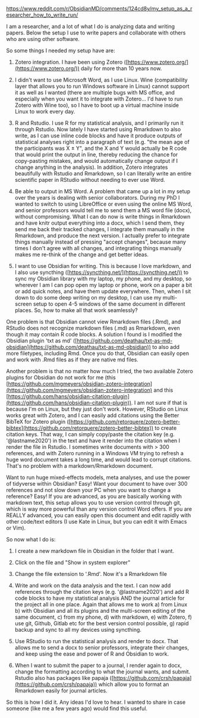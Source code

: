 

https://www.reddit.com/r/ObsidianMD/comments/124cd8y/my_setup_as_a_researcher_how_to_write_run/

I am a researcher, and a lot of what I do is analyzing data and writing papers. Below the setup I use to write papers and collaborate with others who are using other software.

So some things I needed my setup have are:

1. Zotero integration. I have been using Zotero ([https://www.zotero.org/](https://www.zotero.org/)) daily for more than 10 years now.
    
2. I didn't want to use Microsoft Word, as I use Linux. Wine (compatibility layer that allows you to run Windows software in Linux) cannot support it as well as I wanted (there are multiple bugs with MS office, and especially when you want it to integrate with Zotero... I'd have to run Zotero with Wine too), so I have to boot up a virtual machine inside Linux to work every day.
    
3. R and Rstudio. I use R for my statistical analysis, and I primarily run it through Rstudio. Now lately I have started using Rmarkdown to also write, as I can use inline code blocks and have it produce outputs of statistical analyses right into a paragraph of text (e.g. "the mean age of the participants was X ± Y", and the X and Y would actually be R code that would print the output in line, thereby reducing the chance for copy-pasting mistakes, and would automatically change output if I change anything in the analysis). In addition, Zotero integrates beautifully with Rstudio and Rmarkdown, so I can literally write an entire scientific paper in RStudio without needing to ever use Word.
    
4. Be able to output in MS Word. A problem that came up a lot in my setup over the years is dealing with senior collaborators. During my PhD I wanted to switch to using LibreOffice or even using the online MS Word, and senior professors would tell me to send them a MS word file (docx), without compromising. What I can do now is write things in Rmarkdown and have knitr output everything into a docx, which I send them, they send me back their tracked changes, I integrate them manually in the Rmarkdown, and produce the next version. I actually prefer to integrate things manually instead of pressing "accept changes", because many times I don't agree with all changes, and integrating things manually makes me re-think of the change and get better ideas.
    
5. I want to use Obsidian for writing. This is because I love markdown, and I also use syncthing ([https://syncthing.net/](https://syncthing.net/)) to sync my Obsidian library with my laptop, my phone, and my desktop, so wherever I am I can pop open my laptop or phone, work on a paper a bit or add quick notes, and have them update everywhere. Then, when I sit down to do some deep writing on my desktop, I can use my multi-screen setup to open 4-5 windows of the same document in different places.
So, how to make all that work seamlessly?

One problem is that Obsidian cannot view Rmarkdown files (.Rmd), and RStudio does not recognize markdown files (.md) as Rmarkdown, even though it may contain R code blocks. A solution I found is I modified the Obsidian plugin 'txt as md' ([https://github.com/deathau/txt-as-md-obsidian](https://github.com/deathau/txt-as-md-obsidian)) to also add more filetypes, including Rmd. Once you do that, Obsidian can easily open and work with .Rmd files as if they are native md files.

Another problem is that no matter how much I tried, the two available Zotero plugins for Obsidian do not work for me (this [https://github.com/mgmeyers/obsidian-zotero-integration](https://github.com/mgmeyers/obsidian-zotero-integration) and this [https://github.com/hans/obsidian-citation-plugin](https://github.com/hans/obsidian-citation-plugin)). I am not sure if that is because I'm on Linux, but they just don't work. However, RStudio on Linux works great with Zotero, and I can easily add citations using the Better BibTeX for Zotero plugin ([https://github.com/retorquere/zotero-better-bibtex](https://github.com/retorquere/zotero-better-bibtex)) to create citation keys. That way, I can simply copy/paste the citation key (e.g. '@lastname2020') in the text and have it render into the citation when I render the file in Rstudio. I sometimes write documents with > 300 references, and with Zotero running in a Windows VM trying to refresh a huge word document takes a long time, and would lead to corrupt citations. That's no problem with a markdown/Rmarkdown document.

Want to run huge mixed-effects models, meta analyses, and use the power of tidyverse within Obsidian? Easy! Want your document to have over 300 references and not slow down your PC when you want to change a reference? Easy! If you are advanced, as you are basically working with markdown text, this setup allows you to use version control through git, which is way more powerful than any version control Word offers. If you are REALLY advanced, you can easily open this document and edit rapidly with other code/text editors (I use Kate in Linux, but you can edit it with Emacs or Vim).

So now what I do is:

1. I create a new markdown file in Obsidian in the folder that I want.
    
2. Click on the file and "Show in system explorer"
3. Change the file extension to '.Rmd'. Now it's a Rmarkdown file
    
2. Write and work on the data analysis and the text. I can now add references through the citation keys (e.g. '@lastname2020') and add R code blocks to have my statistical analysis AND the journal article for the project all in one place. Again that allows me to work a) from Linux b) with Obsidian and all its plugins and the multi-screen editing of the same document, c) from my phone, d) with markdown, e) with Zotero, f) use git, Github, Gitlab etc for the best version control possible, g) rapid backup and sync to all my devices using syncthing.
    
3. Use RStudio to run the statistical analysis and render to docx. That allows me to send a docx to senior professors, integrate their changes, and keep using the ease and power of R and Obsidian to work.
    
4. When I want to submit the paper to a journal, I render again to docx, change the formatting according to what the journal wants, and submit. Rstudio also has packages like papaja ([https://github.com/crsh/papaja](https://github.com/crsh/papaja)) which allow you to format an Rmarkdown easily for journal articles.
    

So this is how I did it. Any ideas I'd love to hear. I wanted to share in case someone (like me a few years ago) would find this useful.